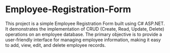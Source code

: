 # Employee-Registration-Form
This project is a simple Employee Registration Form built using C# ASP.NET. It demonstrates the implementation of CRUD (Create, Read, Update, Delete) operations on an employee database. The primary objective is to provide a user-friendly interface for managing employee information, making it easy to add, view, edit, and delete employee records.
